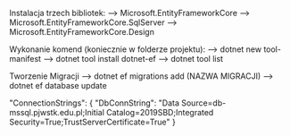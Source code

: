 Instalacja trzech bibliotek:
--> Microsoft.EntityFrameworkCore 
--> Microsoft.EntityFrameworkCore.SqlServer
--> Microsoft.EntityFrameworkCore.Design

Wykonanie komend (koniecznie w folderze projektu):
--> dotnet new tool-manifest
--> dotnet tool install dotnet-ef
--> dotnet tool list

Tworzenie Migracji
--> dotnet ef migrations add (NAZWA MIGRACJI)
--> dotnet ef database update


"ConnectionStrings": {
    "DbConnString": "Data Source=db-mssql.pjwstk.edu.pl;Initial Catalog=2019SBD;Integrated Security=True;TrustServerCertificate=True"
  }
